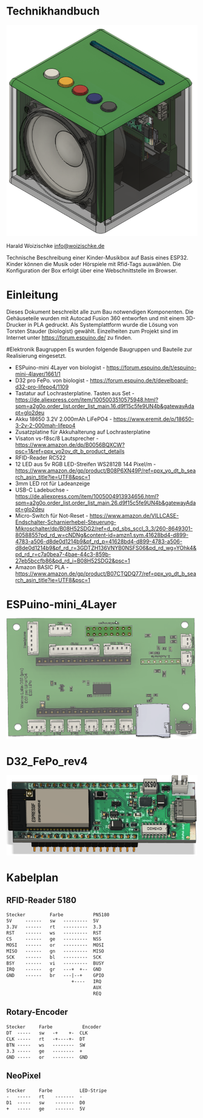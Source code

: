# Technikhandbuch
![Jolibox](Dokumentation/../images/Jolibox-Transparent.png)

Harald Woizischke
info@woizischke.de


Technische Beschreibung einer Kinder-Musikbox auf Basis eines ESP32. 
Kinder können die Musik oder Hörspiele mit Rfid-Tags auswählen.
Die Konfiguration der Box erfolgt über eine Webschnittstelle im Browser.

# Einleitung
Dieses Dokument beschreibt alle zum Bau notwendigen Komponenten.
Die Gehäuseteile wurden mit Autocad Fusion 360 entworfen und mit einem 3D-Drucker in PLA gedruckt.
Als Systemplattform wurde die Lösung von Torsten Stauder (biologist) gewählt. Einzelheiten zum Projekt sind im Internet unter https://forum.espuino.de/ zu finden.

#Elektronik Baugruppen
Es wurden folgende Baugruppen und Bauteile zur Realisierung eingesetzt.
- ESPuino-mini 4Layer von biologist - https://forum.espuino.de/t/espuino-mini-4layer/1661/1
- D32 pro FePo. von biologist - https://forum.espuino.de/t/develboard-d32-pro-lifepo4/1109
- Tastatur auf Lochrasterplatine. Tasten aus Set - https://de.aliexpress.com/item/1005003510575948.html?spm=a2g0o.order_list.order_list_main.16.d9f15c5fe9UN4b&gatewayAdapt=glo2deu
- Akku 18650 3.2V 2.000mAh LiFePO4 - https://www.eremit.de/p/18650-3-2v-2-000mah-lifepo4
- Zusatzplatine für Akkuhalterung auf Lochrasterplatine
- Visaton vs-f8sc/8 Lautsprecher - https://www.amazon.de/dp/B0056BQXCW?psc=1&ref=ppx_yo2ov_dt_b_product_details
- RFID-Reader RC522
- 12 LED aus 5v RGB LED-Streifen WS2812B 144 Pixel/m - https://www.amazon.de/gp/product/B08P6XN49P/ref=ppx_yo_dt_b_search_asin_title?ie=UTF8&psc=1 
- 3mm LED rot für Ladeanzeige
- USB-C Ladebuchse - https://de.aliexpress.com/item/1005004913934656.html?spm=a2g0o.order_list.order_list_main.26.d9f15c5fe9UN4b&gatewayAdapt=glo2deu
- Micro-Switch für Not-Reset - https://www.amazon.de/VILLCASE-Endschalter-Scharnierhebel-Steuerung-Mikroschalter/dp/B08H52SDG2/ref=d_pd_sbs_sccl_3_3/260-8649301-8058855?pd_rd_w=cNDNg&content-id=amzn1.sym.41628bd4-d899-4783-a506-d8de0d1214b9&pf_rd_p=41628bd4-d899-4783-a506-d8de0d1214b9&pf_rd_r=3GDTZH136VNYB0NSFS06&pd_rd_wg=YOhk4&pd_rd_r=c7a0bea7-4bae-44c3-859b-27eb5bccfb86&pd_rd_i=B08H52SDG2&psc=1 
- Amazon BASIC PLA - https://www.amazon.de/gp/product/B07CTQDQ77/ref=ppx_yo_dt_b_search_asin_title?ie=UTF8&psc=1

# ESPuino-mini_4Layer
 ![ESPuino-mini_4Layer](images/ESPuino-mini_4Layer.png)

# D32_FePo_rev4
![D32_FePo_rev4](images/D32_FePo_rev4.png)

# Kabelplan

## RFID-Reader 5180
```
Stecker         Farbe           PN5180
5V     ------   sw   ---------  5V
3.3V   ------   rt   ---------  3.3	
RST    ------   ws   ---------  RST
CS     ------   ge   ---------  NSS
MOSI   ------   or   ---------  MOSI
MISO   ------   gn   ---------  MISO
SCK    ------   bl   ---------  SCK
BSY    ------   vi   ---------  BUSY
IRQ    ------   gr   ---+  +--  GND
GND    ------   br   ---|--+    GPIO
                        +----   IRQ
                                AUX
                                REQ 
```

## Rotary-Encoder
```
Stecker     Farbe           Encoder
DT  -----   sw   -+    +-  CLK
CLK -----   rt   -+----+-  DT
BTN -----   ws   --------  SW
3.3 -----   ge   --------  +
GND -----   or   --------  GND
```

## NeoPixel
```
Stecker     Farbe          LED-Stripe	
-   -----   rt    -------  -	
D1  -----   sw    -------  D0
+   -----   ge    -------  5V
```